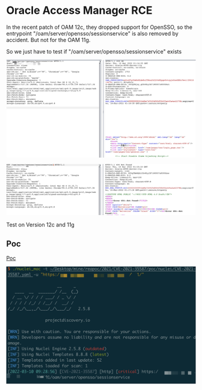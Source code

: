 # Oracle Access Manager RCE

In the recent patch of OAM 12c, they dropped support for OpenSSO, so the entrypoint "/oam/server/opensso/sessionservice" is also removed by accident. But not for the OAM 11g.

So we just have to test if "/oam/server/opensso/sessionservice" exists

![](1.png)

![](2.png)

Test on Version 12c and 11g

## Poc

[Poc](../poc/nuclei/CVE-2021-35587.yaml)

![](3.png)